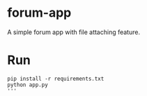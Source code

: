 # forum-app
A simple forum app with file attaching feature.

# Run
```
pip install -r requirements.txt
python app.py
'''
